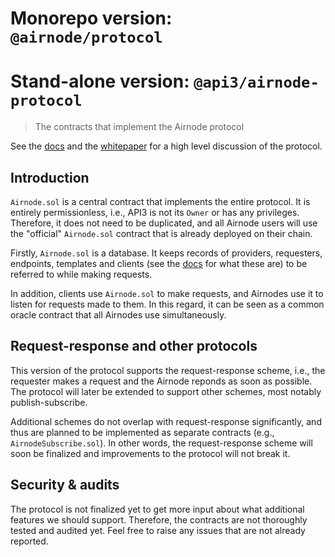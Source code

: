 # Monorepo version: `@airnode/protocol`
# Stand-alone version: `@api3/airnode-protocol`

> The contracts that implement the Airnode protocol

See the [docs](https://github.com/api3dao/api3-docs) and the [whitepaper](https://github.com/api3dao/api3-whitepaper) for a high level discussion of the protocol.

## Introduction

`Airnode.sol` is a central contract that implements the entire protocol.
It is entirely permissionless, i.e., API3 is not its `Owner` or has any privileges.
Therefore, it does not need to be duplicated, and all Airnode users will use the "official" `Airnode.sol` contract that is already deployed on their chain.

Firstly, `Airnode.sol` is a database.
It keeps records of providers, requesters, endpoints, templates and clients (see the [docs](https://github.com/api3dao/api3-docs) for what these are) to be referred to while making requests.

In addition, clients use `Airnode.sol` to make requests, and Airnodes use it to listen for requests made to them.
In this regard, it can be seen as a common oracle contract that all Airnodes use simultaneously.

## Request-response and other protocols

This version of the protocol supports the request-response scheme, i.e., the requester makes a request and the Airnode reponds as soon as possible.
The protocol will later be extended to support other schemes, most notably publish-subscribe.

Additional schemes do not overlap with request-response significantly, and thus are planned to be implemented as separate contracts (e.g., `AirnodeSubscribe.sol`).
In other words, the request-response scheme will soon be finalized and improvements to the protocol will not break it.

## Security & audits

The protocol is not finalized yet to get more input about what additional features we should support.
Therefore, the contracts are not thoroughly tested and audited yet.
Feel free to raise any issues that are not already reported.
